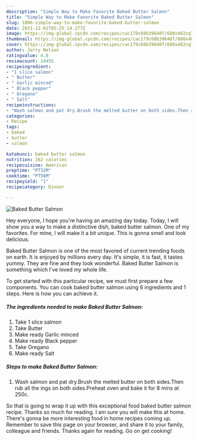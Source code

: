 ```yaml
---
description: "Simple Way to Make Favorite Baked Butter Salmon"
title: "Simple Way to Make Favorite Baked Butter Salmon"
slug: 1806-simple-way-to-make-favorite-baked-butter-salmon
date: 2021-12-01T05:25:14.277Z
image: https://img-global.cpcdn.com/recipes/cac179c68b39640f/680x482cq70/baked-butter-salmon-recipe-main-photo.jpg
thumbnail: https://img-global.cpcdn.com/recipes/cac179c68b39640f/680x482cq70/baked-butter-salmon-recipe-main-photo.jpg
cover: https://img-global.cpcdn.com/recipes/cac179c68b39640f/680x482cq70/baked-butter-salmon-recipe-main-photo.jpg
author: Jerry Nelson
ratingvalue: 4.8
reviewcount: 14455
recipeingredient:
- "1 slice salmon"
- " Butter"
- " Garlic minced"
- " Black pepper"
- " Oregano"
- " Salt"
recipeinstructions:
- "Wash salmon and pat dry.Brush the melted butter on both sides.Then rub all the ings on both sides.Preheat oven and bake it for 8 mins at 250c."
categories:
- Recipe
tags:
- baked
- butter
- salmon

katakunci: baked butter salmon 
nutrition: 262 calories
recipecuisine: American
preptime: "PT32M"
cooktime: "PT56M"
recipeyield: "1"
recipecategory: Dinner

---
```



![Baked Butter Salmon](https://img-global.cpcdn.com/recipes/cac179c68b39640f/680x482cq70/baked-butter-salmon-recipe-main-photo.jpg)

Hey everyone, I hope you're having an amazing day today. Today, I will show you a way to make a distinctive dish, baked butter salmon. One of my favorites. For mine, I will make it a bit unique. This is gonna smell and look delicious.

Baked Butter Salmon is one of the most favored of current trending foods on earth. It is enjoyed by millions every day. It's simple, it is fast, it tastes yummy. They are fine and they look wonderful. Baked Butter Salmon is something which I've loved my whole life.




To get started with this particular recipe, we must first prepare a few components. You can cook baked butter salmon using 6 ingredients and 1 steps. Here is how you can achieve it.

<!--inarticleads1-->

##### The ingredients needed to make Baked Butter Salmon:

1. Take 1 slice salmon
1. Take  Butter
1. Make ready  Garlic minced
1. Make ready  Black pepper
1. Take  Oregano
1. Make ready  Salt




<!--inarticleads2-->

##### Steps to make Baked Butter Salmon:

1. Wash salmon and pat dry.Brush the melted butter on both sides.Then rub all the ings on both sides.Preheat oven and bake it for 8 mins at 250c.




So that is going to wrap it up with this exceptional food baked butter salmon recipe. Thanks so much for reading. I am sure you will make this at home. There's gonna be more interesting food in home recipes coming up. Remember to save this page on your browser, and share it to your family, colleague and friends. Thanks again for reading. Go on get cooking!
